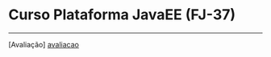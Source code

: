 # Curso Plataforma JavaEE (FJ-37) 
---
[Avaliação] [avaliacao]



[avaliacao]:https://sistema.caelum.com.br/avaliacao/807bd74